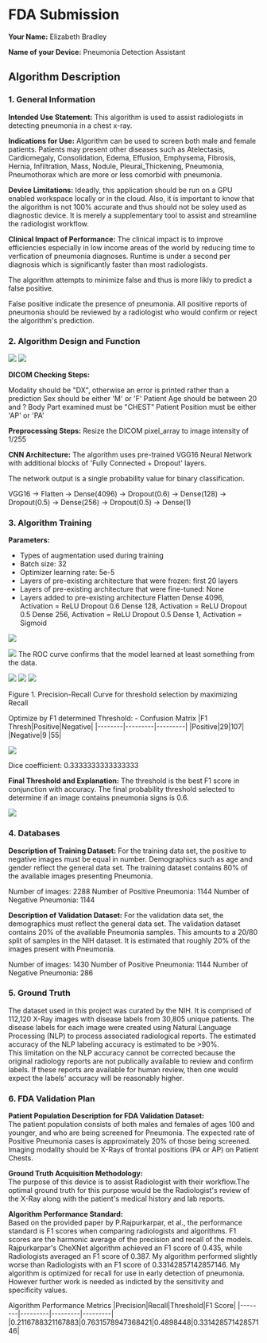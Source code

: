 # FDA  Submission

**Your Name:**
Elizabeth Bradley

**Name of your Device:**
Pneumonia Detection Assistant

## Algorithm Description 

### 1. General Information

**Intended Use Statement:** 
This algorithm is used to assist radiologists in detecting pneumonia in a chest x-ray.


**Indications for Use:**
Algorithm can be used to screen both male and female patients. Patients may present other diseases such as Atelectasis, Cardiomegaly, Consolidation, Edema, Effusion, Emphysema, Fibrosis, Hernia, Infiltration, Mass, Nodule, Pleural_Thickening, Pneumonia, Pneumothorax which are more or less comorbid with pneumonia.

**Device Limitations:**
Ideadly, this application should be run on a GPU enabled workspace locally or in the cloud. Also, it is important to know that the algorithm is not 100% accurate and thus should not be soley used as diagnostic device. It is merely a supplementary tool to assist and streamline the radiologist workflow.

**Clinical Impact of Performance:**
The clinical impact is to improve efficiencies especially in low income areas of the world by reducing time to verfication of pneumonia diagnoses. Runtime is under a second per diagnosis which is significantly faster than most radiologists.

The algorithm attempts to minimize false and thus is more likly to predict a false positive. 

False positive indicate the presence of pneumonia. All positive reports of pneumonia should be reviewed by a radiologist who would confirm or reject the algorithm's prediction.

### 2. Algorithm Design and Function


![](out/lambda_function.png)
![](out/Age_Distribution.png)


**DICOM Checking Steps:**

Modality should be "DX", otherwise an error is printed rather than a prediction
Sex should be either 'M' or 'F' 
Patient Age should be between 20 and ? 
Body Part examined must be "CHEST"
Patient Position must be either 'AP' or 'PA' 

**Preprocessing Steps:**
Resize the DICOM pixel_array to image intensity of 1/255

**CNN Architecture:**
The algorithm uses pre-trained VGG16 Neural Network with additional blocks of 'Fully Connected + Dropout' layers.

The network output is a single probability value for binary classification.

VGG16 -> Flatten -> Dense(4096) -> Dropout(0.6) -> Dense(128) -> Dropout(0.5) -> Dense(256) -> Dropout(0.5) -> Dense(1)

### 3. Algorithm Training

**Parameters:**
* Types of augmentation used during training
* Batch size: 32
* Optimizer learning rate: 5e-5
* Layers of pre-existing architecture that were frozen: first 20 layers
* Layers of pre-existing architecture that were fine-tuned: None
* Layers added to pre-existing architecture
Flatten
Dense 4096, Activation = ReLU
Dropout 0.6
Dense 128, Activation = ReLU
Dropout 0.5
Dense 256, Activation = ReLU
Dropout 0.5
Dense 1, Activation = Sigmoid


![](out/Model_Training_Performance.png)


![](out/ROC_Curve.png)
The ROC curve confirms that the model learned at least something from the data.




![](out/precision-recall.png)
![](out/pr_plot.png)
![](out/plot_auc.png)

Figure 1. Precision-Recall Curve for threshold selection by maximizing Recall




Optimize by F1 determined Threshold: - Confusion Matrix
|F1 Thresh|Positive|Negative|
|--------|---------|---------|
|Positive|29|107|
|Negative|9 |55| 

![](out/confusion_matrix.png)


Dice coefficient: 0.3333333333333333


**Final Threshold and Explanation:**
The threshold is the best F1 score in conjunction with accuracy.
The final probability threshold selected to determine if an image contains pneumonia signs is 0.6.

![](out/score_threshold.png)

### 4. Databases

**Description of Training Dataset:**
For the training data set, the positive to negative images must be equal in number.
Demographics such as age and gender reflect the general data set. The training dataset contains 80% of the available images presenting Pneumonia.

Number of images: 2288
Number of Positive Pneumonia: 1144
Number of Negative Pneumonia: 1144

**Description of Validation Dataset:** 
For the validation data set, the demographics must reflect the general data set. The validation dataset contains 20% of the available Pneumonia samples. This amounts to a 20/80 split of samples in the NIH dataset. It is estimated that roughly 20% of the images present with Pneumonia.

Number of images: 1430
Number of Positive Pneumonia: 1144
Number of Negative Pneumonia:  286

### 5. Ground Truth

The dataset used in this project was curated by the NIH.  It is comprised of 112,120 X-Ray images with disease labels from 30,805 unique patients.  The disease labels for each image were created using Natural Language Processing (NLP) to process associated radiological reports.  The estimated accuracy of the NLP labeling accuracy is estimated to be >90%.  
This limitation on the NLP accuracy cannot be corrected because the original radiology reports are not publically available to review and confirm labels. If these reports are available for human review, then one would expect the labels' accuracy will be reasonably higher.

### 6. FDA Validation Plan

**Patient Population Description for FDA Validation Dataset:**
<br>The patient population consists of both males and females of ages 100 and younger, and who are being screened for Pneumonia.  The expected rate of Positive Pneumonia cases is approximately 20% of those being screened.  <br>Imaging modality should be X-Rays of frontal positions (PA or AP) on Patient Chests.

**Ground Truth Acquisition Methodology:**
<br>The purpose of this device is to assist Radiologist with their workflow.The optimal ground truth for this purpose would be the Radiologist's review of the X-Ray along with the patient's medical history and lab reports.


**Algorithm Performance Standard:**
<br>Based on the provided paper by P.Rajpurkarpar, et al., the performance standard is F1 scores when comparing radiologists and algorithms.  F1 scores are the harmonic average of the precision and recall of the models.
<br>Rajpurkarpar's CheXNet algorithm achieved an F1 score of 0.435, while Radiologists averaged an F1 score of 0.387. My algorithm performed slightly worse than Radiologists with an F1 score of 0.33142857142857146. My algorithm is optimized for recall for use in early detection of pneumonia. However further work is needed as indicted by the sensitivity and specificity values.


Algorithm Performance Metrics
|Precision|Recall|Threshold|F1 Score|
|--------|---------|---------|---------|
|0.2116788321167883|0.7631578947368421|0.4898448|0.33142857142857146|


